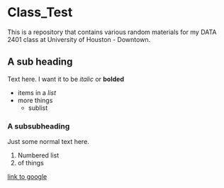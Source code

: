 # Class_Test

This is a repository that contains various random materials for my DATA 2401 class at University of Houston - Downtown. 

## A sub heading

Text here. I want it to be *italic* or **bolded**

- items in a *list*
- more things
  + sublist 
  
### A subsubheading 

Just some normal text here. 

1. Numbered list
2. of things

[link to google](https:\\www.google.com)


